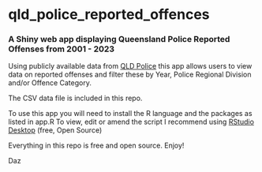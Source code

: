 # qld_police_reported_offences
### A Shiny web app displaying Queensland Police Reported Offenses from 2001 - 2023

Using publicly available data from [QLD Police](https://www.police.qld.gov.au/maps-and-statistics)
this app allows users to view data on reported offenses and filter these by Year, Police Regional Division and/or Offence Category.

The CSV data file is included in this repo.

To use this app you will need to install the R language and the packages as listed in app.R
To view, edit or amend the script I recommend using [RStudio Desktop](https://posit.co/download/rstudio-desktop/) (free, Open Source)

Everything in this repo is free and open source.
Enjoy!

Daz
